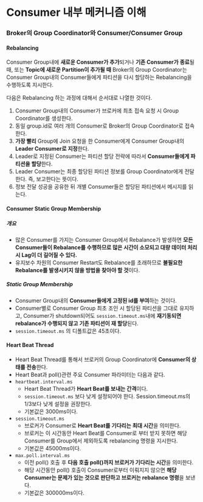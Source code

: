 # Consumer 내부 메커니즘 이해

### Broker의 Group Coordinator와 Consumer/Consumer Group

#### Rebalancing

Consumer Group내에 **새로운 Consumer가 추가**되거나 **기존 Consumer가 종료**될 때, 또는 **Topic에 새로운 Partition이 추가될 때** Broker의 Group Coordinator는 Consumer Group내의 Consumer들에게 파티션을 다시 할당하는 Rebalancing을 수행하도록 지시한다.

다음은 Rebalancing 하는 과정에 대해서 순서대로 나열한 것이다.

1. Consumer Group내의 Consumer가 브로커에 최초 접속 요청 시 Group Coordinator를 생성한다.
2. 동일 group.id로 여러 개의 Consumer로 Broker의 Group Coordinator로 접속한다.
3. **가장 빨리** Group에 Join 요청을 한 Consumer에게 Consumer Group내의 **Leader Consumer로 지정**한다.
4. Leader로 지정된 Consumer는 파티션 할당 전략에 따라서 **Consumer들에게 파티션을 할당**한다.
5. Leader Consumer는 최종 할당된 파티션 정보를 Group Coordinator에게 전달한다. 즉, 보고한다는 뜻이다.
6. 정보 전달 성공을 공유한 뒤 개별 Consumer들은 할당된 파티션에서 메시지를 읽는다.


#### Consumer Static Group Membership

##### 개요

- 많은 Consumer를 가지는 Consumer Group에서 Rebalance가 발생하면 **모든 Consumer들이 Rebalance를 수행하므로 많은 시간이 소모되고 대량 데이터 처리 시 Lag이 더 길어질 수 있다.**
- 유지보수 차원의 Consumer Restart도 Rebalance를 초래하므로 **불필요한 Rebalance를 발생시키지 않을 방법을 찾아야 할 것**이다.

##### Static Group Membership

- Consumer Group내의 **Consumer들에게 고정된 id를 부여**하는 것이다.
- Consumer별로 Consumer Group 최초 조인 시 할당된 파티션을 그대로 유지하고, Consumer가 shutdown되어도 `session.timeout.ms`내에 **재기동되면 rebalance가 수행되지 않고 기존 파티션이 재 할당**된다.
- `session.timeout.ms` 의 디폴트값은 45초이다.

#### Heart Beat Thread

- Heart Beat Thread를 통해서 브로커의 Group Coordinator에 **Consumer의 상태를 전송**한다.
- Heart Beat과 poll()관련 주요 Consumer 파라미터는 다음과 같다.
- `heartbeat.interval.ms`
	- Heart Beat Thread가 **Heart Beat를 보내는 간격**이다.
	- `session.timeout.ms` 보다 낮게 설정되어야 한다. Session.timeout.ms의 1/3보다 낮게 설정을 권장한다.
	- 기본값은 3000ms이다.
- `session.timeout.ms`
	- 브로커가 Consumer로 **Heart Beat를 기다리는 최대 시간**을 의미한다.
	- 브로커는 이 시간동안 Heart Beat를 Consumer로 부터 받지 못하면 해당 Consumer를 Group에서 제외하도록 rebalancing 명령을 지시한다.
	- 기본값은 45000ms이다.
- `max.poll.interval.ms`
	- 이전 poll() 호출 후 **다음 호출 poll()까지 브로커가 기다리는 시간**을 의미한다.
	- 해당 시간동안 poll() 호출이 Consumer로부터 이뤄지지 않으면 **해당 Consumer는 문제가 있는 것으로 판단하고 브로커는 rebalance 명령**을 보낸다.
	- 기본값은 300000ms이다.
